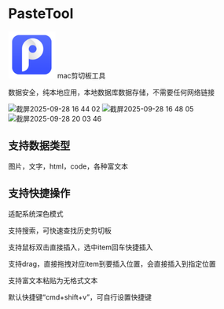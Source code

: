 
# PasteTool
<img src="./PasteDirect/Resource/Assets.xcassets/AppIcon.appiconset/icon_512x512.png" width="96">
mac剪切板工具

数据安全，纯本地应用，本地数据库数据存储，不需要任何网络链接

<img width="2048" height="441" alt="截屏2025-09-28 16 44 02" src="https://github.com/user-attachments/assets/4d0537b6-6a1b-4ca4-941f-ca69c6fd12fd" />
<img width="2048" height="508" alt="截屏2025-09-28 16 48 05" src="https://github.com/user-attachments/assets/ba789e7e-502a-4ed1-83ef-208447130406" />
<img width="629" height="565" alt="截屏2025-09-28 20 03 46" src="https://github.com/user-attachments/assets/a315da78-25d5-4382-8d93-4d827ec14a62" />


## 支持数据类型
图片，文字，html，code，各种富文本

## 支持快捷操作
适配系统深色模式

支持搜索，可快速查找历史剪切板

支持鼠标双击直接插入，选中item回车快捷插入

支持drag，直接拖拽对应item到要插入位置，会直接插入到指定位置

支持富文本粘贴为无格式文本

默认快捷键“cmd+shift+v”，可自行设置快捷键


